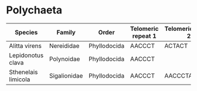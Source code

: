 # Polychaeta

| Species | Family | Order | Telomeric repeat 1 | Telomeric repeat 2 | Data type |
| -- | --- | --- | --- | --- | --- |
| Alitta virens | Nereididae | Phyllodocida | AACCCT | ACTACT | pacbio |
| Lepidonotus clava | Polynoidae | Phyllodocida | AACCCT |  | pacbio |
| Sthenelais limicola | Sigalionidae | Phyllodocida | AACCCT | AACCCTAACCCT | pacbio |
